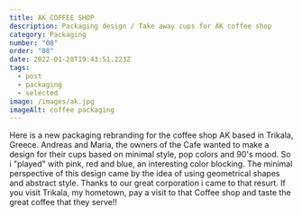 ```yaml
---
title: AK COFFEE SHOP
description: Packaging design / Take away cups for AK coffee shop
category: Packaging
number: "08"
order: "08"
date: 2022-01-28T19:43:51.223Z
tags:
  - post
  - packaging
  - selected
image: /images/ak.jpg
imageAlt: coffee packaging
---
```

Here is a new packaging rebranding for the coffee shop AK based in Trikala, Greece. Andreas and Maria, the owners of the Cafe wanted to make a design for their cups based on minimal style, pop colors and 90's mood. So i "played" with pink, red and blue, an interesting color blocking. The minimal perspective of this design came by the idea of using geometrical shapes and abstract style. Thanks to our great corporation i came to that resurt. If you visit Trikala, my hometown, pay a visit to that Coffee shop and taste the great coffee that they serve!!